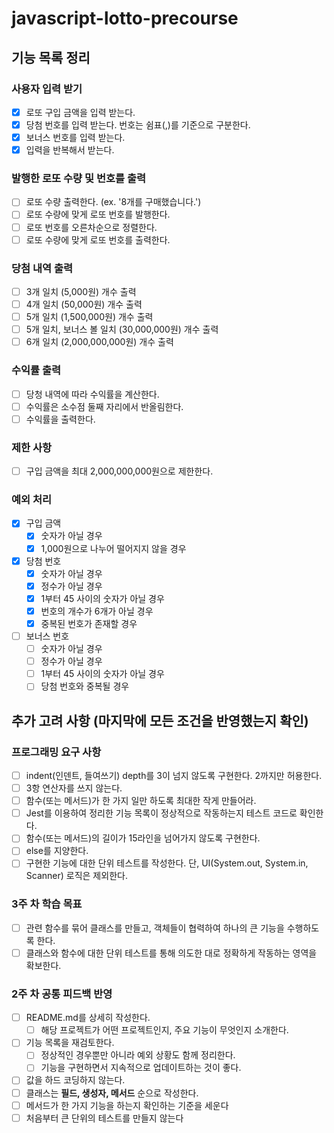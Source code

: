 # javascript-lotto-precourse

## 기능 목록 정리

### 사용자 입력 받기

- [x] 로또 구입 금액을 입력 받는다.
- [x] 당첨 번호를 입력 받는다. 번호는 쉼표(,)를 기준으로 구분한다.
- [x] 보너스 번호를 입력 받는다.
- [x] 입력을 반복해서 받는다.

### 발행한 로또 수량 및 번호를 출력

- [ ] 로또 수량 출력한다. (ex. '8개를 구매했습니다.')
- [ ] 로또 수량에 맞게 로또 번호를 발행한다.
- [ ] 로또 번호를 오른차순으로 정렬한다.
- [ ] 로또 수량에 맞게 로또 번호를 출력한다.

### 당첨 내역 출력

- [ ] 3개 일치 (5,000원) 개수 출력
- [ ] 4개 일치 (50,000원) 개수 출력
- [ ] 5개 일치 (1,500,000원) 개수 출력
- [ ] 5개 일치, 보너스 볼 일치 (30,000,000원) 개수 출력
- [ ] 6개 일치 (2,000,000,000원) 개수 출력

### 수익률 출력

- [ ] 당청 내역에 따라 수익률을 계산한다.
- [ ] 수익률은 소수점 둘째 자리에서 반올림한다.
- [ ] 수익률을 출력한다.

### 제한 사항

- [ ] 구입 금액을 최대 2,000,000,000원으로 제한한다.

### 예외 처리

- [x] 구입 금액
  - [x] 숫자가 아닐 경우
  - [x] 1,000원으로 나누어 떨어지지 않을 경우
- [x] 당첨 번호
  - [x] 숫자가 아닐 경우
  - [x] 정수가 아닐 경우
  - [x] 1부터 45 사이의 숫자가 아닐 경우
  - [x] 번호의 개수가 6개가 아닐 경우
  - [x] 중복된 번호가 존재할 경우
- [ ] 보너스 번호
  - [ ] 숫자가 아닐 경우
  - [ ] 정수가 아닐 경우
  - [ ] 1부터 45 사이의 숫자가 아닐 경우
  - [ ] 당첨 번호와 중복될 경우

## 추가 고려 사항 (마지막에 모든 조건을 반영했는지 확인)

### 프로그래밍 요구 사항

- [ ] indent(인덴트, 들여쓰기) depth를 3이 넘지 않도록 구현한다. 2까지만 허용한다.
- [ ] 3항 연산자를 쓰지 않는다.
- [ ] 함수(또는 메서드)가 한 가지 일만 하도록 최대한 작게 만들어라.
- [ ] Jest를 이용하여 정리한 기능 목록이 정상적으로 작동하는지 테스트 코드로 확인한다.
- [ ] 함수(또는 메서드)의 길이가 15라인을 넘어가지 않도록 구현한다.
- [ ] else를 지양한다.
- [ ] 구현한 기능에 대한 단위 테스트를 작성한다. 단, UI(System.out, System.in, Scanner) 로직은 제외한다.

### 3주 차 학습 목표

- [ ] 관련 함수를 묶어 클래스를 만들고, 객체들이 협력하여 하나의 큰 기능을 수행하도록 한다.
- [ ] 클래스와 함수에 대한 단위 테스트를 통해 의도한 대로 정확하게 작동하는 영역을 확보한다.

### 2주 차 공통 피드백 반영

- [ ] README.md를 상세히 작성한다.
  - [ ] 해당 프로젝트가 어떤 프로젝트인지, 주요 기능이 무엇인지 소개한다.
- [ ] 기능 목록을 재검토한다.
  - [ ] 정상적인 경우뿐만 아니라 예외 상황도 함께 정리한다.
  - [ ] 기능을 구현하면서 지속적으로 업데이트하는 것이 좋다.
- [ ] 값을 하드 코딩하지 않는다.
- [ ] 클래스는 **필드, 생성자, 메서드** 순으로 작성한다.
- [ ] 메서드가 한 가지 기능을 하는지 확인하는 기준을 세운다
- [ ] 처음부터 큰 단위의 테스트를 만들지 않는다
